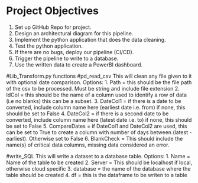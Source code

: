 # Project Objectives

1. Set up GitHub Repo for project.
2. Design an architectural diagram for this pipeline. 
3. Implement the python application that does the data cleaning.
4. Test the python application. 
5. If there are no bugs, deploy our pipeline (CI/CD).
6. Trigger the pipeline to write to a database. 
7. Use the written data to create a PowerBI dashboard.

#Lib_Transform.py functions
#pd_read_csv
    This will clean any file given to it with optional date comparison.
    Options:
        1. Path = this should be the file path of the csv to be processed. Must be string and include file extension
        2. IdCol = this should be the name of a column used to identify a row of data (i.e no blanks) this can be a subset.
        3. DateCol1 = if there is a date to be converted, include column name here (earliest date i.e. from) if none, this should be set to False
        4. DateCol2 = if there is a second date to be converted, include column name here (latest date i.e. to) if none, this should be set to False
        5. CompareDates = if DateCol1 and DateCol2 are used, this can be set to True to create a column with number of days between (latest - earliest). Otherwise set to False
        6. BlankCheck = This should include the name(s) of critical data columns, missing data considered an error.

#write_SQL
    This will write a dataset to a database table.
    Options:
        1. Name = Name of the table to be created
        2. Server = This should be localhost if local, otherwise cloud specific
        3. database = the name of the database where the table should be created
        4. df = this is the dataframe to be writen to a table